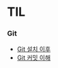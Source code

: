 # TIL

### Git
* [Git 설치 이후](https://github.com/Lee1p/TIL/blob/main/git/Git%20%EC%84%A4%EC%B9%98%20%EC%9D%B4%ED%9B%84.md)
* [Git 커밋 이해](https://github.com/Lee1p/TIL/blob/main/git/2.git%20%EC%BB%A4%EB%B0%8B%20%EC%9D%B4%ED%95%B4%ED%95%98%EA%B8%B0.md)
